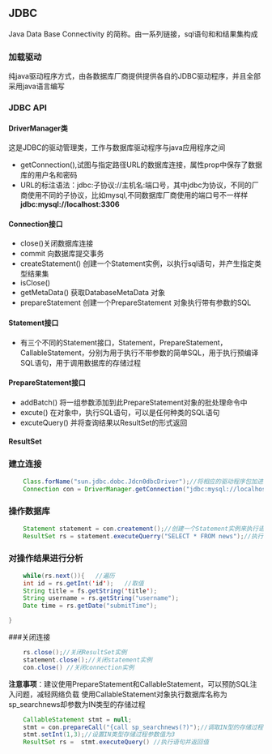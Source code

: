 ## JDBC

Java Data Base Connectivity 的简称。由一系列链接，sql语句和和结果集构成

### 加载驱动

纯java驱动程序方式，由各数据库厂商提供提供各自的JDBC驱动程序，并且全部采用java语言编写

### JDBC API

#### DriverManager类
这是JDBC的驱动管理类，工作与数据库驱动程序与java应用程序之间

- getConnection(),试图与指定路径URL的数据库连接，属性prop中保存了数据库的用户名和密码
- URL的标注语法：jdbc:子协议://主机名:端口号，其中jdbc为协议，不同的厂商使用不同的子协议，比如mysql,不同数据库厂商使用的端口号不一样样**jdbc:mysql://localhost:3306**

#### Connection接口

- close()关闭数据库连接
- commit 向数据库提交事务
- createStatement() 创建一个Statement实例，以执行sql语句，并产生指定类型结果集
- isClose()
- getMetaData() 获取DatabaseMetaData 对象
- prepareStatement 创建一个PrepareStatement 对象执行带有参数的SQL

#### Statement接口

- 有三个不同的Statement接口，Statement，PrepareStatement，CallableStatement，分别为用于执行不带参数的简单SQL，用于执行预编译SQL语句，用于调用数据库的存储过程

#### PrepareStatement接口

- addBatch() 将一组参数添加到此PrepareStatement对象的批处理命令中
- excute() 在对象中，执行SQL语句，可以是任何种类的SQL语句
- excuteQuery() 并将查询结果以ResultSet的形式返回

#### ResultSet

### 建立连接

``` java
 	Class.forName("sun.jdbc.dobc.Jdcn0dbcDriver");//将相应的驱动程序包加进来呗
 	Connection con = DriverManager.getConnection("jdbc:mysql://localhost:3306/news?user = root&password=passwd");//创建一个连接

```

### 操作数据库
```java
	Statement statement = con.createment();//创建一个Statement实例来执行语句
	ResultSet rs = statement.executeQuerry("SELECT * FROM news");//执行查询语句,这是一个集合
```

### 对操作结果进行分析

```java
	while(rs.next()){	//遍历
	int id = rs.getInt('id');	//取值
	String title = fs.getString('title'); 	
	String username = rs.getString("username");
	Date time = rs.getDate("submitTime");

}
```

###关闭连接
```java
	rs.close();//关闭ResultSet实例
	statement.close();//关闭statement实例
	con.close() //关闭connection实例
```
**注意事项**：建议使用PrepareStatement和CallableStatement，可以预防SQL注入问题，减轻网络负载
使用CallableStatement对象执行数据库名称为sp_searchnews却参数为IN类型的存储过程
```java
	CallableStatement stmt = null;
	stmt = con.prepareCall("{call sp_searchnews(?)");//调取IN型的存储过程sp_searchnews,(条件查询)
	stmt.setInt(1,3);//设置IN类型存储过程参数值为3
	ResultSet rs =  stmt.executeQuery() //执行语句并返回值
```